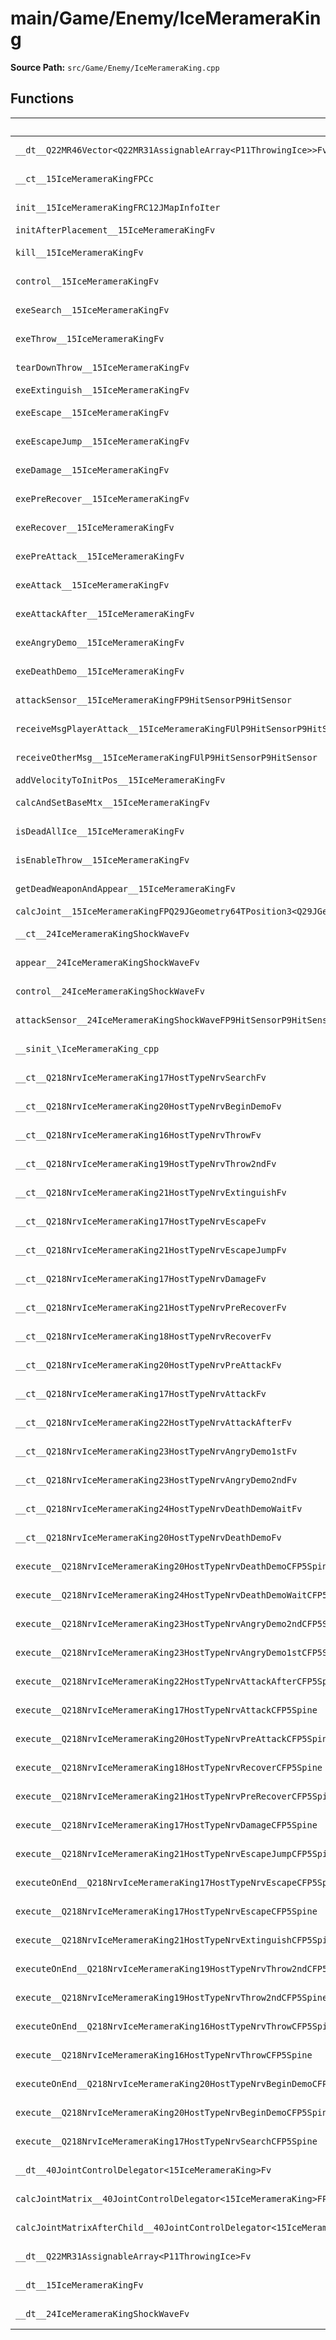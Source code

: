 # main/Game/Enemy/IceMerameraKing

**Source Path:** `src/Game/Enemy/IceMerameraKing.cpp`

## Functions

| Name | Address | Match % |
|------|---------|---------|
| `__dt__Q22MR46Vector<Q22MR31AssignableArray<P11ThrowingIce>>Fv` | `0x800F84E0` | :white_check_mark: (100.0%) |
| `__ct__15IceMerameraKingFPCc` | `0x800F8538` | :x: (50.7%) |
| `init__15IceMerameraKingFRC12JMapInfoIter` | `0x800F8644` | :x: (84.9%) |
| `initAfterPlacement__15IceMerameraKingFv` | `0x800F8BA4` | :x: (2.9%) |
| `kill__15IceMerameraKingFv` | `0x800F8C2C` | :white_check_mark: (100.0%) |
| `control__15IceMerameraKingFv` | `0x800F8CC8` | :x: (95.3%) |
| `exeSearch__15IceMerameraKingFv` | `0x800F8EC8` | :x: (97.6%) |
| `exeThrow__15IceMerameraKingFv` | `0x800F9010` | :x: (80.3%) |
| `tearDownThrow__15IceMerameraKingFv` | `0x800F9238` | :white_check_mark: (100.0%) |
| `exeExtinguish__15IceMerameraKingFv` | `0x800F92AC` | :x: (0.0%) |
| `exeEscape__15IceMerameraKingFv` | `0x800F9484` | :x: (76.7%) |
| `exeEscapeJump__15IceMerameraKingFv` | `0x800F9654` | :x: (77.8%) |
| `exeDamage__15IceMerameraKingFv` | `0x800F97E0` | :x: (94.7%) |
| `exePreRecover__15IceMerameraKingFv` | `0x800F9958` | :x: (96.8%) |
| `exeRecover__15IceMerameraKingFv` | `0x800F9AD4` | :x: (93.7%) |
| `exePreAttack__15IceMerameraKingFv` | `0x800F9BD0` | :white_check_mark: (100.0%) |
| `exeAttack__15IceMerameraKingFv` | `0x800F9C78` | :white_check_mark: (100.0%) |
| `exeAttackAfter__15IceMerameraKingFv` | `0x800F9D64` | :x: (93.7%) |
| `exeAngryDemo__15IceMerameraKingFv` | `0x800F9E60` | :x: (87.7%) |
| `exeDeathDemo__15IceMerameraKingFv` | `0x800FA10C` | :x: (96.3%) |
| `attackSensor__15IceMerameraKingFP9HitSensorP9HitSensor` | `0x800FA32C` | :white_check_mark: (100.0%) |
| `receiveMsgPlayerAttack__15IceMerameraKingFUlP9HitSensorP9HitSensor` | `0x800FA478` | :white_check_mark: (100.0%) |
| `receiveOtherMsg__15IceMerameraKingFUlP9HitSensorP9HitSensor` | `0x800FA5AC` | :x: (99.0%) |
| `addVelocityToInitPos__15IceMerameraKingFv` | `0x800FA72C` | :x: (0.0%) |
| `calcAndSetBaseMtx__15IceMerameraKingFv` | `0x800FA7F8` | :x: (95.5%) |
| `isDeadAllIce__15IceMerameraKingFv` | `0x800FA850` | :white_check_mark: (100.0%) |
| `isEnableThrow__15IceMerameraKingFv` | `0x800FA8C0` | :white_check_mark: (100.0%) |
| `getDeadWeaponAndAppear__15IceMerameraKingFv` | `0x800FA978` | :x: (42.6%) |
| `calcJoint__15IceMerameraKingFPQ29JGeometry64TPosition3<Q29JGeometry38TMatrix34<Q29JGeometry13SMatrix34C<f>>>RC19JointControllerInfo` | `0x800FAA44` | :x: (0.0%) |
| `__ct__24IceMerameraKingShockWaveFv` | `0x800FAB60` | :x: (92.2%) |
| `appear__24IceMerameraKingShockWaveFv` | `0x800FAC2C` | :white_check_mark: (100.0%) |
| `control__24IceMerameraKingShockWaveFv` | `0x800FAC80` | :x: (91.8%) |
| `attackSensor__24IceMerameraKingShockWaveFP9HitSensorP9HitSensor` | `0x800FAD44` | :x: (80.6%) |
| `__sinit_\IceMerameraKing_cpp` | `0x800FAE64` | :white_check_mark: (100.0%) |
| `__ct__Q218NrvIceMerameraKing17HostTypeNrvSearchFv` | `0x800FAF38` | :white_check_mark: (100.0%) |
| `__ct__Q218NrvIceMerameraKing20HostTypeNrvBeginDemoFv` | `0x800FAF48` | :white_check_mark: (100.0%) |
| `__ct__Q218NrvIceMerameraKing16HostTypeNrvThrowFv` | `0x800FAF58` | :white_check_mark: (100.0%) |
| `__ct__Q218NrvIceMerameraKing19HostTypeNrvThrow2ndFv` | `0x800FAF68` | :white_check_mark: (100.0%) |
| `__ct__Q218NrvIceMerameraKing21HostTypeNrvExtinguishFv` | `0x800FAF78` | :white_check_mark: (100.0%) |
| `__ct__Q218NrvIceMerameraKing17HostTypeNrvEscapeFv` | `0x800FAF88` | :white_check_mark: (100.0%) |
| `__ct__Q218NrvIceMerameraKing21HostTypeNrvEscapeJumpFv` | `0x800FAF98` | :white_check_mark: (100.0%) |
| `__ct__Q218NrvIceMerameraKing17HostTypeNrvDamageFv` | `0x800FAFA8` | :white_check_mark: (100.0%) |
| `__ct__Q218NrvIceMerameraKing21HostTypeNrvPreRecoverFv` | `0x800FAFB8` | :white_check_mark: (100.0%) |
| `__ct__Q218NrvIceMerameraKing18HostTypeNrvRecoverFv` | `0x800FAFC8` | :white_check_mark: (100.0%) |
| `__ct__Q218NrvIceMerameraKing20HostTypeNrvPreAttackFv` | `0x800FAFD8` | :white_check_mark: (100.0%) |
| `__ct__Q218NrvIceMerameraKing17HostTypeNrvAttackFv` | `0x800FAFE8` | :white_check_mark: (100.0%) |
| `__ct__Q218NrvIceMerameraKing22HostTypeNrvAttackAfterFv` | `0x800FAFF8` | :white_check_mark: (100.0%) |
| `__ct__Q218NrvIceMerameraKing23HostTypeNrvAngryDemo1stFv` | `0x800FB008` | :white_check_mark: (100.0%) |
| `__ct__Q218NrvIceMerameraKing23HostTypeNrvAngryDemo2ndFv` | `0x800FB018` | :white_check_mark: (100.0%) |
| `__ct__Q218NrvIceMerameraKing24HostTypeNrvDeathDemoWaitFv` | `0x800FB028` | :white_check_mark: (100.0%) |
| `__ct__Q218NrvIceMerameraKing20HostTypeNrvDeathDemoFv` | `0x800FB038` | :white_check_mark: (100.0%) |
| `execute__Q218NrvIceMerameraKing20HostTypeNrvDeathDemoCFP5Spine` | `0x800FB048` | :white_check_mark: (100.0%) |
| `execute__Q218NrvIceMerameraKing24HostTypeNrvDeathDemoWaitCFP5Spine` | `0x800FB050` | :white_check_mark: (100.0%) |
| `execute__Q218NrvIceMerameraKing23HostTypeNrvAngryDemo2ndCFP5Spine` | `0x800FB098` | :white_check_mark: (100.0%) |
| `execute__Q218NrvIceMerameraKing23HostTypeNrvAngryDemo1stCFP5Spine` | `0x800FB0A0` | :white_check_mark: (100.0%) |
| `execute__Q218NrvIceMerameraKing22HostTypeNrvAttackAfterCFP5Spine` | `0x800FB0A8` | :white_check_mark: (100.0%) |
| `execute__Q218NrvIceMerameraKing17HostTypeNrvAttackCFP5Spine` | `0x800FB0B0` | :white_check_mark: (100.0%) |
| `execute__Q218NrvIceMerameraKing20HostTypeNrvPreAttackCFP5Spine` | `0x800FB0B8` | :white_check_mark: (100.0%) |
| `execute__Q218NrvIceMerameraKing18HostTypeNrvRecoverCFP5Spine` | `0x800FB0C0` | :white_check_mark: (100.0%) |
| `execute__Q218NrvIceMerameraKing21HostTypeNrvPreRecoverCFP5Spine` | `0x800FB0C8` | :white_check_mark: (100.0%) |
| `execute__Q218NrvIceMerameraKing17HostTypeNrvDamageCFP5Spine` | `0x800FB0D0` | :white_check_mark: (100.0%) |
| `execute__Q218NrvIceMerameraKing21HostTypeNrvEscapeJumpCFP5Spine` | `0x800FB0D8` | :white_check_mark: (100.0%) |
| `executeOnEnd__Q218NrvIceMerameraKing17HostTypeNrvEscapeCFP5Spine` | `0x800FB0E0` | :white_check_mark: (100.0%) |
| `execute__Q218NrvIceMerameraKing17HostTypeNrvEscapeCFP5Spine` | `0x800FB0F0` | :white_check_mark: (100.0%) |
| `execute__Q218NrvIceMerameraKing21HostTypeNrvExtinguishCFP5Spine` | `0x800FB0F8` | :white_check_mark: (100.0%) |
| `executeOnEnd__Q218NrvIceMerameraKing19HostTypeNrvThrow2ndCFP5Spine` | `0x800FB100` | :white_check_mark: (100.0%) |
| `execute__Q218NrvIceMerameraKing19HostTypeNrvThrow2ndCFP5Spine` | `0x800FB108` | :white_check_mark: (100.0%) |
| `executeOnEnd__Q218NrvIceMerameraKing16HostTypeNrvThrowCFP5Spine` | `0x800FB110` | :white_check_mark: (100.0%) |
| `execute__Q218NrvIceMerameraKing16HostTypeNrvThrowCFP5Spine` | `0x800FB118` | :white_check_mark: (100.0%) |
| `executeOnEnd__Q218NrvIceMerameraKing20HostTypeNrvBeginDemoCFP5Spine` | `0x800FB120` | :white_check_mark: (100.0%) |
| `execute__Q218NrvIceMerameraKing20HostTypeNrvBeginDemoCFP5Spine` | `0x800FB128` | :white_check_mark: (100.0%) |
| `execute__Q218NrvIceMerameraKing17HostTypeNrvSearchCFP5Spine` | `0x800FB130` | :white_check_mark: (100.0%) |
| `__dt__40JointControlDelegator<15IceMerameraKing>Fv` | `0x800FB138` | :white_check_mark: (100.0%) |
| `calcJointMatrix__40JointControlDelegator<15IceMerameraKing>FPQ29JGeometry64TPosition3<Q29JGeometry38TMatrix34<Q29JGeometry13SMatrix34C<f>>>RC19JointControllerInfo` | `0x800FB178` | :white_check_mark: (100.0%) |
| `calcJointMatrixAfterChild__40JointControlDelegator<15IceMerameraKing>FPQ29JGeometry64TPosition3<Q29JGeometry38TMatrix34<Q29JGeometry13SMatrix34C<f>>>RC19JointControllerInfo` | `0x800FB1E0` | :white_check_mark: (100.0%) |
| `__dt__Q22MR31AssignableArray<P11ThrowingIce>Fv` | `0x800FB248` | :white_check_mark: (100.0%) |
| `__dt__15IceMerameraKingFv` | `0x800FB2A8` | :x: (89.3%) |
| `__dt__24IceMerameraKingShockWaveFv` | `0x800FB318` | :white_check_mark: (100.0%) |